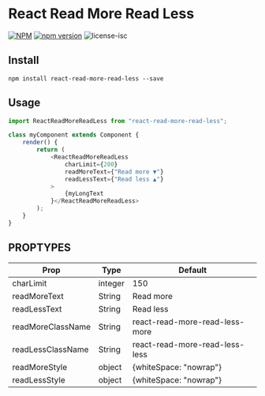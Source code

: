 
# React Read More Read Less

[![NPM](https://nodei.co/npm/react-read-more-read-less.png?downloads=true&downloadRank=true&stars=true)](https://nodei.co/npm/react-read-more-read-less/)
[![npm version](https://badge.fury.io/js/react-read-more-read-less.svg)](https://badge.fury.io/js/react-read-more-read-less)
![license-isc](https://img.shields.io/github/license/Thamodaran/react-read-more-read-less.svg)

## Install
```
npm install react-read-more-read-less --save

```
## Usage
```js
import ReactReadMoreReadLess from "react-read-more-read-less";

class myComponent extends Component {
    render() {
        return (
            <ReactReadMoreReadLess
                charLimit={200}
                readMoreText={"Read more ▼"}
                readLessText={"Read less ▲"}
            >
                {myLongText
            }</ReactReadMoreReadLess>
        );
    }
}
```

## PROPTYPES
| Prop | Type | Default |
| ---- | ---- | ------- |
| charLimit | integer | 150 |
| readMoreText | String | Read more |
| readLessText | String | Read less |
| readMoreClassName | String | react-read-more-read-less-more |
| readLessClassName | String | react-read-more-read-less-less |
| readMoreStyle | object | {whiteSpace: "nowrap"} |
| readLessStyle | object | {whiteSpace: "nowrap"} |
